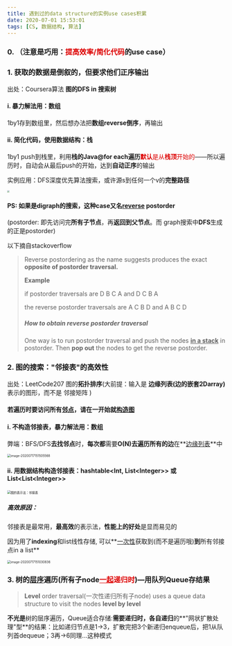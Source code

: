 ```yaml
---
title: 遇到过的data structure的实例use cases积累
date: 2020-07-01 15:53:01
tags: [CS, 数据结构, 算法]
---
```




### 0. （注意是巧用：<font color="#dd0000">提高效率/简化代码</font>的use case）

### 1. 获取的数据是倒叙的，但要求他们正序输出

出处：Coursera算法 **图的DFS in 搜索树**



#### i. 暴力解法用：数组

1by1存到数组里，然后想办法把**数组reverse倒序**，再输出



#### ii. 简化代码，使用数据结构：栈

1by1 push到栈里，利用**栈的Java@for each遍历**<font color="#dd0000">**默认**是从**栈顶**开始的</font>——所以遍历时，自动会从最后push的开始，达到**自动正序**的输出



实例应用：DFS深度优先算法搜索，或许源s到任何一个v的**完整路径**

<img src="https://tva1.sinaimg.cn/large/007S8ZIlgy1ggbj8a6k3oj30qa0i8n16.jpg" style="zoom:33%;" />



#### PS: 如果是digraph的搜索，这种case又名<u>reverse</u> postorder

(postorder: 即先访问完**所有子节点**，再**返回到父节点**。而 graph搜索中**DFS**生成的正是postorder)

以下摘自stackoverflow

> Reverse postordering as the name suggests produces the exact **opposite of postorder traversal.**
>
> **Example**
>
> if postorder traversals are D B C A and D C B A
>
> the reverse postorder traversals are A C B D and A B C D
>
> ##### **How to obtain reverse postorder traversal**
>
> One way is to run postorder traversal and push the nodes **<u>in a stack</u>** in postorder. Then **pop out** the nodes to get the reverse postorder.



### 2. 图的搜索："邻接表"的高效性

出处：LeetCode207 图的**拓扑排序**(大前提：输入是 **边缘列表(边的嵌套2Darray)** 表示的图形，而不是 邻接矩阵 )

#### 若遍历时要访问所有<u>邻点</u>，请在一开始就<u>构造图</u>

#### i. 不构造邻接表，暴力解法用：数组

弊端：BFS/DFS**去找邻点**时，**每次都**需要**O(N)**去**遍历所有的边**在**<u>边缘列表</u>**中

<img src="https://tva1.sinaimg.cn/large/007S8ZIlgy1ggtzpuep1lj30im056gm1.jpg" alt="image-20200717151505568" style="zoom:50%;" />





#### ii. 用数据结构构造邻接表：hashtable<Int, List\<Integer>> 或 List\<List<Integer\>>

<img src="https://tva1.sinaimg.cn/large/007S8ZIlgy1ggtzhjqwddj30fj0gu0xi.jpg" alt="图的表示法：邻接表" style="zoom:50%;" />

##### 高效原因：

邻接表是最常用，**最高效**的表示法，**性能上的好处**是显而易见的

因为用了**indexing**和list线性存储, 可以**<u>一次性</u>获取到(而不是遍历哦)**到**所有邻接点in a list**



<img src="https://tva1.sinaimg.cn/large/007S8ZIlgy1ggtzl329saj30r207b40n.jpg" alt="image-20200717151030836" style="zoom:50%;" />



### 3. 树的<u>层序</u>遍历(所有子node<font color="#dd0000"><u>一起</u>递归时</font>)—用队列Queue存结果

> **Level** order traversal(一次性递归所有子node) uses a queue data structure to visit the nodes **level by level**

**不光是**树的层序遍历，Queue适合存储:**需要递归时，各自递归**的**"网状扩散处理"型**的结果：比如递归节点是1->3，扩散完把3个新递归enqueue后，把1从队列首dequeue；3再->6同理...这种模式